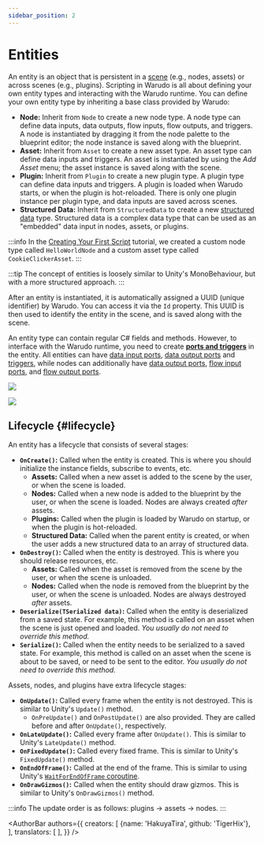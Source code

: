 ```yaml
---
sidebar_position: 2
---
```


# Entities

An entity is an object that is persistent in a [scene](scene) (e.g., nodes, assets) or across scenes (e.g., plugins). Scripting in Warudo is all about defining your own entity types and interacting with the Warudo runtime. You can define your own entity type by inheriting a base class provided by Warudo:

- **Node:** Inherit from `Node` to create a new node type. A node type can define data inputs, data outputs, flow inputs, flow outputs, and triggers. A node is instantiated by dragging it from the node palette to the blueprint editor; the node instance is saved along with the blueprint.
- **Asset:** Inherit from `Asset` to create a new asset type. An asset type can define data inputs and triggers. An asset is instantiated by using the *Add Asset* menu; the asset instance is saved along with the scene.
- **Plugin:** Inherit from `Plugin` to create a new plugin type. A plugin type can define data inputs and triggers. A plugin is loaded when Warudo starts, or when the plugin is hot-reloaded. There is only one plugin instance per plugin type, and data inputs are saved across scenes.
- **Structured Data:** Inherit from `StructuredData` to create a new [structured data](structured-data) type. Structured data is a complex data type that can be used as an "embedded" data input in nodes, assets, or plugins.

:::info
In the [Creating Your First Script](../creating-your-first-script.md) tutorial, we created a custom node type called `HelloWorldNode` and a custom asset type called `CookieClickerAsset`.
:::

:::tip
The concept of entities is loosely similar to Unity's MonoBehaviour, but with a more structured approach.
:::

After an entity is instantiated, it is automatically assigned a UUID (unique identifier) by Warudo. You can access it via the `Id` property. This UUID is then used to identify the entity in the scene, and is saved along with the scene.

An entity type can contain regular C# fields and methods. However, to interface with the Warudo runtime, you need to create [**ports and triggers**](ports-and-triggers) in the entity. All entities can have [data input ports](ports-and-triggers#data-input-ports), [data output ports](ports-and-triggers#data-output-ports) and [triggers](ports-and-triggers#triggers), while nodes can additionally have [data output ports](ports-and-triggers#data-output-ports), [flow input ports](ports-and-triggers#flow-input-ports), and [flow output ports](ports-and-triggers#flow-output-ports).

![](/doc-img/en-custom-node-1.png)

![](/doc-img/en-scripting-concepts-4.png)

## Lifecycle {#lifecycle}

An entity has a lifecycle that consists of several stages:

- **`OnCreate()`:** Called when the entity is created. This is where you should initialize the instance fields, subscribe to events, etc.
    - **Assets:** Called when a new asset is added to the scene by the user, or when the scene is loaded.
    - **Nodes:** Called when a new node is added to the blueprint by the user, or when the scene is loaded. Nodes are always created _after_ assets.
    - **Plugins:** Called when the plugin is loaded by Warudo on startup, or when the plugin is hot-reloaded.
    - **Structured Data:** Called when the parent entity is created, or when the user adds a new structured data to an array of structured data.
- **`OnDestroy()`:** Called when the entity is destroyed. This is where you should release resources, etc.
    - **Assets:** Called when the asset is removed from the scene by the user, or when the scene is unloaded.
    - **Nodes:** Called when the node is removed from the blueprint by the user, or when the scene is unloaded. Nodes are always destroyed _after_ assets.
- **`Deserialize(TSerialized data)`:** Called when the entity is deserialized from a saved state. For example, this method is called on an asset when the scene is just opened and loaded. _You usually do not need to override this method._
- **`Serialize()`:** Called when the entity needs to be serialized to a saved state. For example, this method is called on an asset when the scene is about to be saved, or need to be sent to the editor. _You usually do not need to override this method._

Assets, nodes, and plugins have extra lifecycle stages:

- **`OnUpdate()`:** Called every frame when the entity is not destroyed. This is similar to Unity's `Update()` method.
  - `OnPreUpdate()` and `OnPostUpdate()` are also provided. They are called before and after `OnUpdate()`, respectively.
- **`OnLateUpdate()`:** Called every frame after `OnUpdate()`. This is similar to Unity's `LateUpdate()` method.
- **`OnFixedUpdate()`:** Called every fixed frame. This is similar to Unity's `FixedUpdate()` method.
- **`OnEndOfFrame()`:** Called at the end of the frame. This is similar to using Unity's [`WaitForEndOfFrame` coroutine](https://docs.unity3d.com/ScriptReference/WaitForEndOfFrame.html).
- **`OnDrawGizmos()`:** Called when the entity should draw gizmos. This is similar to Unity's `OnDrawGizmos()` method.

:::info
The update order is as follows: plugins → assets → nodes.
:::

<AuthorBar authors={{
creators: [
{name: 'HakuyaTira', github: 'TigerHix'},
],
translators: [
],
}} />
